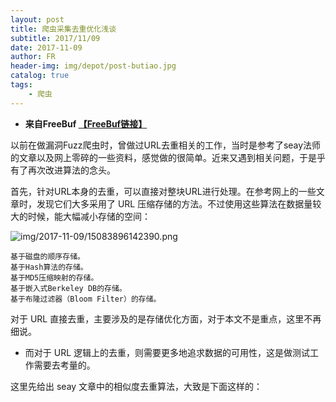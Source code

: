 ```yaml
---
layout: post
title: 爬虫采集去重优化浅谈
subtitle: 2017/11/09
date: 2017-11-09
author: FR
header-img: img/depot/post-butiao.jpg
catalog: true
tags:
    - 爬虫
---
```


- **来自FreeBuf [【FreeBuf链接】](http://www.freebuf.com/articles/others-articles/151173.html)**  

以前在做漏洞Fuzz爬虫时，曾做过URL去重相关的工作，当时是参考了seay法师的文章以及网上零碎的一些资料，感觉做的很简单。近来又遇到相关问题，于是乎有了再次改进算法的念头。

首先，针对URL本身的去重，可以直接对整块URL进行处理。在参考网上的一些文章时，发现它们大多采用了 URL 压缩存储的方法。不过使用这些算法在数据量较大的时候，能大幅减小存储的空间：

![img/2017-11-09/15083896142390.png](http://image.3001.net/images/20171019/15083896142390.png)

    基于磁盘的顺序存储。
    基于Hash算法的存储。
    基于MD5压缩映射的存储。
    基于嵌入式Berkeley DB的存储。
    基于布隆过滤器（Bloom Filter）的存储。

对于 URL 直接去重，主要涉及的是存储优化方面，对于本文不是重点，这里不再细说。

* 而对于 URL 逻辑上的去重，则需要更多地追求数据的可用性，这是做测试工作需要去考量的。

这里先给出 seay 文章中的相似度去重算法，大致是下面这样的：
